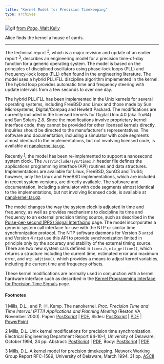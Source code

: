 ```yaml
---
title: "Kernel Model for Precision Timekeeping"
type: archives
---
```


![gif](/archives/pic/alice61.gif) [from _Pogo_, Walt Kelly](/reflib/pictures)

Alice finds the kernel a house of cards.

* * *

The technical report <sup>[2](#myfootnote2)</sup>, which is a major revision and update of an earlier report <sup>[3](#myfootnote3)</sup>, describes an engineering model for a precision time-of-day function for a generic operating system. The model is based on the principles of disciplined oscillators using phase-lock loops (PLL) and frequency-lock loops (FLL) often found in the engineering literature. The model uses a hybrid PLL/FLL discipline algorithm implemented in the kernel. The hybrid loop provides automatic time and frequency steering with update intervals from a few seconds to over one day.

The hybrid PLL/FLL has been implemented in the Unix kernels for several operating systems, including FreeBSD and Linux and those made by Sun Microsystems, Digital/Compaq and Hewlett Packard. The modifications are currently included in the licensed kernels for Digital Unix 4.0 (aka Tru64) and Sun Solaris 2.8. Since the modifications involve proprietary kernel interface code, they cannot be provided for other licensed kernels directly. Inquiries should be directed to the manufacturer's representatives. The software and documentation, including a simulator with code segments almost identical to the implementations, but not involving licensed code, is available at [nanokernel.tar.gz](/reflib/software/nanokernel.tar.gz).

Recently <sup>[1](#myfootnote1)</sup>, the model has been re-implemented to support a nanosecond system clock. The <code>/usr/include/sys/timex.h</code> header file defines the applications programming interface (API) routines and data structures. Implementations are available for Linux, FreeBSD, SunOS and Tru64; however, only the Linux and FreeBSD implementations, which are included in recent system versions, are directly available. The software and documentation, including a simulator with code segments almost identical to the implementations, but not involving licensed code, is available at [nanokernel.tar.gz](/reflib/software/nanokernel.tar.gz).

The model changes the way the system clock is adjusted in time and frequency, as well as provides mechanisms to discipline its time and frequency to an external precision timing source, such as described in the [Pulse-per-second (PPS) Signal Interfacing](/archives/4.1.2/pps) page. The model incorporates a generic system call interface for use with the NTP or similar time synchronization protocol. The NTP software daemons for Version 3 <code>xntpd</code> and Version 4 <code>ntpd</code> use this API to provide synchronization limited in principle only by the accuracy and stability of the external timing source. There are two new system calls defined in <code>timex.h</code>, <code>ntp_gettime()</code>, which returns a structure including the current time, estimated error and maximum error, and <code>ntp_adjtime()</code>, which provides a means to adjust kernel variables, including the current time and frequency offsets.

These kernel modifications are normally used in conjunction with a kernel hardware interface such as described in the [Kernel Programming Interface for Precision Time Signals](/archives/4.1.2/kernpps) page.

#### Footnotes

<a name="myfootnote1">1</a> Mills, D.L., and P.-H. Kamp. The nanokernel. _Proc. Precision Time and Time Interval (PTTI) Applications and Planning Meeting_ (Reston VA, November 2000). Paper: [PostScript](/reflib/papers/nano/nano2.ps) | [PDF](/reflib/papers/nano/nano2.pdf), Slides: [PostScript](/reflib/brief/nano/nano.ps) | [PDF](/reflib/brief/nano/nano.pdf) | [PowerPoint](/reflib/brief/nano/nano.ppt)

<a name="myfootnote2">2</a>  Mills, D.L. Unix kernel modifications for precision time synchronization. Electrical Engineering Department Report 94-10-1, University of Delaware, October 1994, 24 pp. Abstract: [PostScript](/reflib/reports/kern/kerna.ps) | [PDF](/reflib/reports/kern/kerna.pdf), Body: [PostScript](/reflib/reports/kern/kernb.ps) | [PDF](/reflib/reports/kern/kernb.pdf)

<a name="myfootnote3">3</a>  Mills, D.L. A kernel model for precision timekeeping. Network Working Group Report RFC-1589, University of Delaware, March 1994. 31 pp. [ASCII](/reflib/rfc/rfc1589.txt)